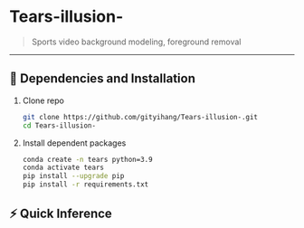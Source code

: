 # Tears-illusion-
> Sports video background modeling, foreground removal

---
## 🔧 Dependencies and Installation
1. Clone repo
    ```bash
    git clone https://github.com/gityihang/Tears-illusion-.git
    cd Tears-illusion-
    ```

2. Install dependent packages
    ```bash
    conda create -n tears python=3.9 
    conda activate tears
    pip install --upgrade pip
    pip install -r requirements.txt
    ```

## ⚡ Quick Inference